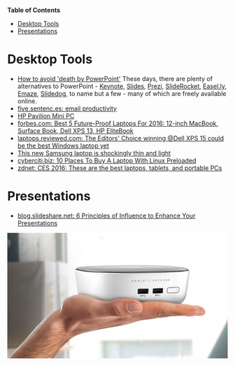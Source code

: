 **Table of Contents**
<!-- MarkdownTOC -->

- [Desktop Tools](#desktop-tools)
- [Presentations](#presentations)

<!-- /MarkdownTOC -->


# Desktop Tools
- [How to avoid 'death by PowerPoint'](http://www.bbc.com/news/technology-35038429) These days, there are plenty of alternatives to PowerPoint - [Keynote](http://www.apple.com/mac/keynote/), [Slides](https://slides.com/), [Prezi](https://prezi.com), [SlideRocket](http://www.sliderocket.com/), [Easel.ly](http://easel.ly/), [Emaze](https://www.emaze.com), [Slidedog](http://slidedog.com/), to name but a few - many of which are freely available online.
- [five.sentenc.es: email productivity](http://five.sentenc.es/)
- [HP Pavilion Mini PC](http://store.hp.com/webapp/wcs/stores/servlet/ContentView%3FstoreId%3D10151%26eSpotName%3DHPPavilionMini)
- [forbes.com: Best 5 Future-Proof Laptops For 2016: 12-inch MacBook, Surface Book, Dell XPS 13, HP EliteBook](http://www.forbes.com/sites/brookecrothers/2015/12/31/best-5-future-proof-laptops-heading-into-2016-apple-microsoft-dell-hp/)
- [laptops.reviewed.com: The Editors' Choice winning @Dell XPS 15 could be the best Windows laptop yet](http://laptops.reviewed.com/content/dell-xps-15)
- [This new Samsung laptop is shockingly thin and light](http://www.techinsider.io/samsung-notebook-9-2016-1)
- [cyberciti.biz: 10 Places To Buy A Laptop With Linux Preloaded](http://www.cyberciti.biz/hardware/laptop-computers-with-linux-installed-or-preloaded/)
- [zdnet: CES 2016: These are the best laptops, tablets, and portable PCs](http://www.zdnet.com/pictures/best-new-laptops-tablets-gadgets-ces-2016-pictures/)

# Presentations
- [blog.slideshare.net: 6 Principles of Influence to Enhance Your Presentations](https://blog.slideshare.net/2015/12/14/6-principles-of-influence-to-enhance-your-presentations/)

![hp mini pc](images/hp_mini.jpg)
